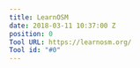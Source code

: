```yaml
---
title: LearnOSM
date: 2018-03-11 10:37:00 Z
position: 0
Tool URL: https://learnosm.org/
Tool id: "#0"
---
```

